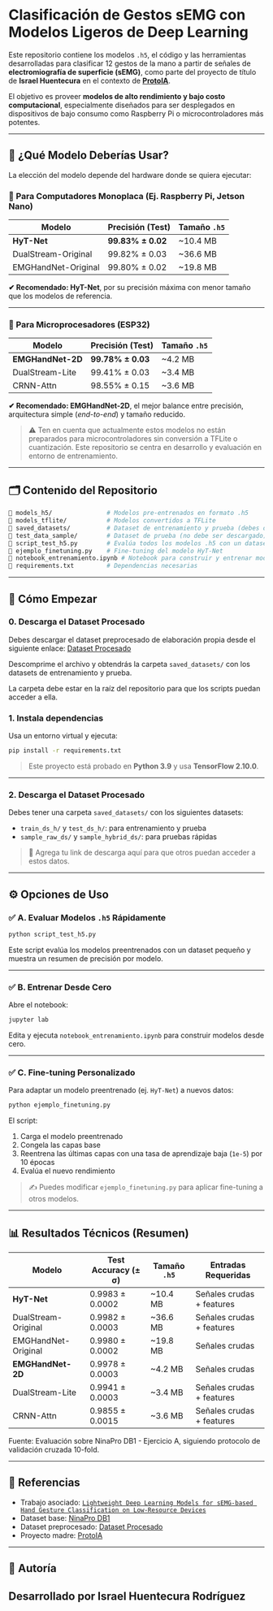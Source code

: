 # Clasificación de Gestos sEMG con Modelos Ligeros de Deep Learning

Este repositorio contiene los modelos `.h5`, el código y las herramientas desarrolladas para clasificar 12 gestos de la mano a partir de señales de **electromiografía de superficie (sEMG)**, como parte del proyecto de título de **Israel Huentecura** en el contexto de **[ProtoIA](https://github.com/ProtoAI-cl/ProtoAI)**.

El objetivo es proveer **modelos de alto rendimiento y bajo costo computacional**, especialmente diseñados para ser desplegados en dispositivos de bajo consumo como Raspberry Pi o microcontroladores más potentes.

---

## 🧠 ¿Qué Modelo Deberías Usar?

La elección del modelo depende del hardware donde se quiera ejecutar:

### 🔹 Para Computadores Monoplaca (Ej. Raspberry Pi, Jetson Nano)

| Modelo              | Precisión (Test)  | Tamaño `.h5` |
| ------------------- | ----------------- | ------------ |
| **HyT-Net**         | **99.83% ± 0.02** | \~10.4 MB    |
| DualStream-Original | 99.82% ± 0.03     | \~36.6 MB    |
| EMGHandNet-Original | 99.80% ± 0.02     | \~19.8 MB    |

**✔ Recomendado: HyT-Net**, por su precisión máxima con menor tamaño que los modelos de referencia.

---

### 🔹 Para Microprocesadores (ESP32)

| Modelo            | Precisión (Test)  | Tamaño `.h5` |
| ----------------- | ----------------- | ------------ |
| **EMGHandNet-2D** | **99.78% ± 0.03** | \~4.2 MB     |
| DualStream-Lite   | 99.41% ± 0.03     | \~3.4 MB     |
| CRNN-Attn         | 98.55% ± 0.15     | \~3.6 MB     |

**✔ Recomendado: EMGHandNet-2D**, el mejor balance entre precisión, arquitectura simple (*end-to-end*) y tamaño reducido.

> ⚠️ Ten en cuenta que actualmente estos modelos no están preparados para microcontroladores sin conversión a TFLite o cuantización. Este repositorio se centra en desarrollo y evaluación en entorno de entrenamiento.

---

## 🗂️ Contenido del Repositorio

```bash
📁 models_h5/               # Modelos pre-entrenados en formato .h5
📁 models_tflite/           # Modelos convertidos a TFLite
📁 saved_datasets/          # Dataset de entrenamiento y prueba (debes descargarlo)
📁 test_data_sample/        # Dataset de prueba (no debe ser descargado)
📄 script_test_h5.py        # Evalúa todos los modelos .h5 con un dataset de muestra
📄 ejemplo_finetuning.py    # Fine-tuning del modelo HyT-Net
📄 notebook_entrenamiento.ipynb # Notebook para construir y entrenar modelos desde cero
📄 requirements.txt         # Dependencias necesarias
```

---

## 🚀 Cómo Empezar

### 0. Descarga el Dataset Procesado

Debes descargar el dataset preprocesado de elaboración propia desde el siguiente enlace:
[Dataset Procesado](https://doi.org/10.5281/zenodo.15801272)

Descomprime el archivo y obtendrás la carpeta `saved_datasets/` con los datasets de entrenamiento y prueba.

La carpeta debe estar en la raíz del repositorio para que los scripts puedan acceder a ella.

### 1. Instala dependencias

Usa un entorno virtual y ejecuta:

```bash
pip install -r requirements.txt
```

> Este proyecto está probado en **Python 3.9** y usa **TensorFlow 2.10.0**.

---

### 2. Descarga el Dataset Procesado

Debes tener una carpeta `saved_datasets/` con los siguientes datasets:

* `train_ds_h/` y `test_ds_h/`: para entrenamiento y prueba
* `sample_raw_ds/` y `sample_hybrid_ds/`: para pruebas rápidas

> 🔗 Agrega tu link de descarga aquí para que otros puedan acceder a estos datos.

---

## ⚙️ Opciones de Uso

### ✅ A. Evaluar Modelos `.h5` Rápidamente

```bash
python script_test_h5.py
```

Este script evalúa los modelos preentrenados con un dataset pequeño y muestra un resumen de precisión por modelo.

---

### ✅ B. Entrenar Desde Cero

Abre el notebook:

```bash
jupyter lab
```

Edita y ejecuta `notebook_entrenamiento.ipynb` para construir modelos desde cero.

---

### ✅ C. Fine-tuning Personalizado

Para adaptar un modelo preentrenado (ej. `HyT-Net`) a nuevos datos:

```bash
python ejemplo_finetuning.py
```

El script:

1. Carga el modelo preentrenado
2. Congela las capas base
3. Reentrena las últimas capas con una tasa de aprendizaje baja (`1e-5`) por 10 épocas
4. Evalúa el nuevo rendimiento

> ✍️ Puedes modificar `ejemplo_finetuning.py` para aplicar fine-tuning a otros modelos.

---

## 📊 Resultados Técnicos (Resumen)

| Modelo              | Test Accuracy (± σ) | Tamaño `.h5` | Entradas Requeridas       |
| ------------------- | ------------------- | ------------ | ------------------------- |
| **HyT-Net**         | 0.9983 ± 0.0002     | \~10.4 MB    | Señales crudas + features |
| DualStream-Original | 0.9982 ± 0.0003     | \~36.6 MB    | Señales crudas + features |
| EMGHandNet-Original | 0.9980 ± 0.0002     | \~19.8 MB    | Señales crudas            |
| **EMGHandNet-2D**   | 0.9978 ± 0.0003     | \~4.2 MB     | Señales crudas            |
| DualStream-Lite     | 0.9941 ± 0.0003     | \~3.4 MB     | Señales crudas + features |
| CRNN-Attn           | 0.9855 ± 0.0015     | \~3.6 MB     | Señales crudas + features |

Fuente: Evaluación sobre NinaPro DB1 - Ejercicio A, siguiendo protocolo de validación cruzada 10-fold.

---

## 📄 Referencias

* Trabajo asociado: [`Lightweight Deep Learning Models for sEMG-based Hand Gesture Classification on Low-Resource Devices`](./EMG_Israel_Huentecura_IEEE.pdf)
* Dataset base: [NinaPro DB1](http://ninapro.hevs.ch/DB1)
* Dataset preprocesado: [Dataset Procesado](https://doi.org/10.5281/zenodo.15801272)
* Proyecto madre: [ProtoIA](https://github.com/ProtoAI-cl/ProtoAI)

---

## 🧠 Autoría

Desarrollado por **Israel Huentecura Rodríguez**
---
